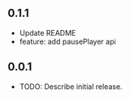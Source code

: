 ## 0.1.1
* Update README
* feature: add pausePlayer api

## 0.0.1

* TODO: Describe initial release.
